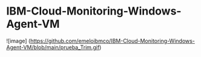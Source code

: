 # IBM-Cloud-Monitoring-Windows-Agent-VM
![image] (https://github.com/emeloibmco/IBM-Cloud-Monitoring-Windows-Agent-VM/blob/main/prueba_Trim.gif)

